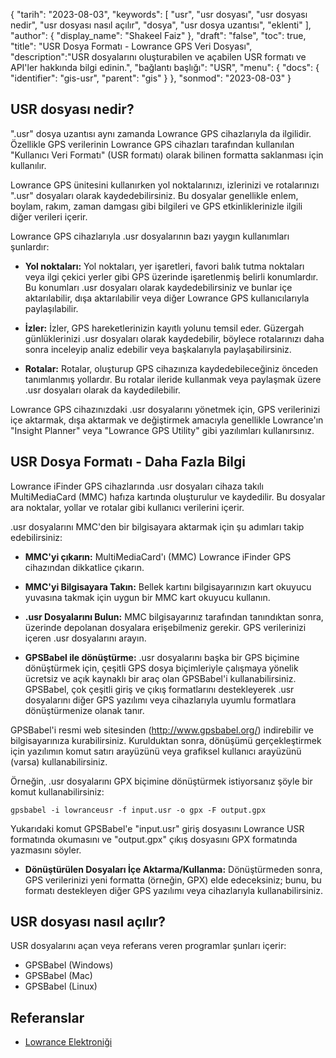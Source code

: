 {
"tarih": "2023-08-03",
  "keywords": [
"usr",
"usr dosyası",
"usr dosyası nedir",
"usr dosyası nasıl açılır",
"dosya",
"usr dosya uzantısı",
"eklenti"
],
  "author": {
"display_name": "Shakeel Faiz"
},
"draft": "false",
"toc": true,
"title": "USR Dosya Formatı - Lowrance GPS Veri Dosyası",
  "description":"USR dosyalarını oluşturabilen ve açabilen USR formatı ve API'ler hakkında bilgi edinin.",
"bağlantı başlığı": "USR",
  "menu": {
    "docs": {
      "identifier": "gis-usr",
      "parent": "gis"
}
},
"sonmod": "2023-08-03"
}

## USR dosyası nedir?

".usr" dosya uzantısı aynı zamanda Lowrance GPS cihazlarıyla da ilgilidir. Özellikle GPS verilerinin Lowrance GPS cihazları tarafından kullanılan "Kullanıcı Veri Formatı" (USR formatı) olarak bilinen formatta saklanması için kullanılır.

Lowrance GPS ünitesini kullanırken yol noktalarınızı, izlerinizi ve rotalarınızı ".usr" dosyaları olarak kaydedebilirsiniz. Bu dosyalar genellikle enlem, boylam, rakım, zaman damgası gibi bilgileri ve GPS etkinliklerinizle ilgili diğer verileri içerir.

Lowrance GPS cihazlarıyla .usr dosyalarının bazı yaygın kullanımları şunlardır:

- **Yol noktaları:** Yol noktaları, yer işaretleri, favori balık tutma noktaları veya ilgi çekici yerler gibi GPS üzerinde işaretlenmiş belirli konumlardır. Bu konumları .usr dosyaları olarak kaydedebilirsiniz ve bunlar içe aktarılabilir, dışa aktarılabilir veya diğer Lowrance GPS kullanıcılarıyla paylaşılabilir.

- **İzler:** İzler, GPS hareketlerinizin kayıtlı yolunu temsil eder. Güzergah günlüklerinizi .usr dosyaları olarak kaydedebilir, böylece rotalarınızı daha sonra inceleyip analiz edebilir veya başkalarıyla paylaşabilirsiniz.

- **Rotalar:** Rotalar, oluşturup GPS cihazınıza kaydedebileceğiniz önceden tanımlanmış yollardır. Bu rotalar ileride kullanmak veya paylaşmak üzere .usr dosyaları olarak da kaydedilebilir.

Lowrance GPS cihazınızdaki .usr dosyalarını yönetmek için, GPS verilerinizi içe aktarmak, dışa aktarmak ve değiştirmek amacıyla genellikle Lowrance'ın "Insight Planner" veya "Lowrance GPS Utility" gibi yazılımları kullanırsınız.

## USR Dosya Formatı - Daha Fazla Bilgi

Lowrance iFinder GPS cihazlarında .usr dosyaları cihaza takılı MultiMediaCard (MMC) hafıza kartında oluşturulur ve kaydedilir. Bu dosyalar ara noktalar, yollar ve rotalar gibi kullanıcı verilerini içerir.

.usr dosyalarını MMC'den bir bilgisayara aktarmak için şu adımları takip edebilirsiniz:

- **MMC'yi çıkarın:** MultiMediaCard'ı (MMC) Lowrance iFinder GPS cihazından dikkatlice çıkarın.

- **MMC'yi Bilgisayara Takın:** Bellek kartını bilgisayarınızın kart okuyucu yuvasına takmak için uygun bir MMC kart okuyucu kullanın.

- **.usr Dosyalarını Bulun:** MMC bilgisayarınız tarafından tanındıktan sonra, üzerinde depolanan dosyalara erişebilmeniz gerekir. GPS verilerinizi içeren .usr dosyalarını arayın.

- **GPSBabel ile dönüştürme:** .usr dosyalarını başka bir GPS biçimine dönüştürmek için, çeşitli GPS dosya biçimleriyle çalışmaya yönelik ücretsiz ve açık kaynaklı bir araç olan GPSBabel'i kullanabilirsiniz. GPSBabel, çok çeşitli giriş ve çıkış formatlarını destekleyerek .usr dosyalarını diğer GPS yazılımı veya cihazlarıyla uyumlu formatlara dönüştürmenize olanak tanır.

GPSBabel'i resmi web sitesinden (http://www.gpsbabel.org/) indirebilir ve bilgisayarınıza kurabilirsiniz. Kurulduktan sonra, dönüşümü gerçekleştirmek için yazılımın komut satırı arayüzünü veya grafiksel kullanıcı arayüzünü (varsa) kullanabilirsiniz.

Örneğin, .usr dosyalarını GPX biçimine dönüştürmek istiyorsanız şöyle bir komut kullanabilirsiniz:

```
gpsbabel -i lowranceusr -f input.usr -o gpx -F output.gpx
```

Yukarıdaki komut GPSBabel'e "input.usr" giriş dosyasını Lowrance USR formatında okumasını ve "output.gpx" çıkış dosyasını GPX formatında yazmasını söyler.

- **Dönüştürülen Dosyaları İçe Aktarma/Kullanma:** Dönüştürmeden sonra, GPS verilerinizi yeni formatta (örneğin, GPX) elde edeceksiniz; bunu, bu formatı destekleyen diğer GPS yazılımı veya cihazlarıyla kullanabilirsiniz.

## USR dosyası nasıl açılır?

USR dosyalarını açan veya referans veren programlar şunları içerir:

- GPSBabel (Windows)
- GPSBabel (Mac)
- GPSBabel (Linux)

## Referanslar
* [Lowrance Elektroniği](https://en.wikipedia.org/wiki/Lowrance_Electronics)

